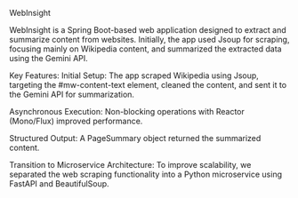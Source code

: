 WebInsight

WebInsight is a Spring Boot-based web application designed to extract and summarize content from websites. Initially, the app used Jsoup for scraping, focusing mainly on Wikipedia content, and summarized the extracted data using the Gemini API.

Key Features:
Initial Setup: The app scraped Wikipedia using Jsoup, targeting the #mw-content-text element, cleaned the content, and sent it to the Gemini API for summarization.

Asynchronous Execution: Non-blocking operations with Reactor (Mono/Flux) improved performance.

Structured Output: A PageSummary object returned the summarized content.

Transition to Microservice Architecture:
To improve scalability, we separated the web scraping functionality into a Python microservice using FastAPI and BeautifulSoup.
